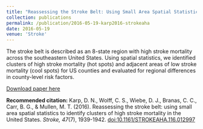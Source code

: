```yaml
---
title: "Reassessing the Stroke Belt: Using Small Area Spatial Statistics to Identify Clusters of High Stroke Mortality in the United States"
collection: publications
permalink: /publication/2016-05-19-karp2016-strokeaha
date: 2016-05-19
venue: 'Stroke'
---
```

The stroke belt is described as an 8-state region with high stroke mortality across the southeastern United States. Using spatial statistics, we identified clusters of high stroke mortality (hot spots) and adjacent areas of low stroke mortality (cool spots) for US counties and evaluated for regional differences in county-level risk factors.

[Download paper here](http://davidkarp.xyz/papers/karp2016-strokeaha.pdf)

<b>Recommended citation:</b> Karp, D. N., Wolff, C. S., Wiebe, D. J., Branas, C. C., Carr, B. G., & Mullen, M. T. (2016). Reassessing the stroke belt: using small area spatial statistics to identify clusters of high stroke mortality in the United States. <i>Stroke, 47</i>(7), 1939-1942. [doi:10.1161/STROKEAHA.116.012997](http://doi.org/10.1161/STROKEAHA.116.012997)
